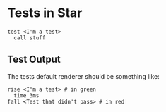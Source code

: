 # Tests in Star

```
test <I'm a test>
  call stuff
```

## Test Output

The tests default renderer should be something like:

```
rise <I'm a test> # in green
  time 3ms
fall <Test that didn't pass> # in red
```
